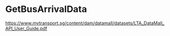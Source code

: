 # GetBusArrivalData
https://www.mytransport.sg/content/dam/datamall/datasets/LTA_DataMall_API_User_Guide.pdf
